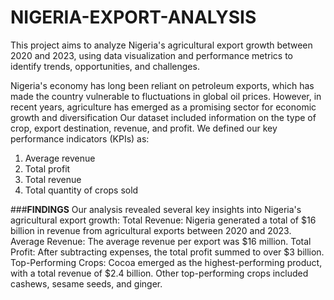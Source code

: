# NIGERIA-EXPORT-ANALYSIS
This project aims to analyze Nigeria's agricultural export growth between  2020 and 2023, using data visualization and performance metrics to identify  trends, opportunities, and challenges.

Nigeria's economy has long been reliant on petroleum exports, which has made the country vulnerable to fluctuations in global oil prices. However, in recent years, agriculture has emerged as a promising sector for economic growth and diversification
Our dataset included information on the type of crop, export 
destination, revenue, and profit. 
We defined our key performance indicators (KPIs) as:
1. Average revenue
2. Total profit
3. Total revenue
4. Total quantity of crops sold
   
###**FINDINGS**
Our analysis revealed several key insights into Nigeria's agricultural export growth:
Total Revenue: Nigeria generated a total of $16 billion in revenue from 
agricultural exports between 2020 and 2023.
Average Revenue: The average revenue per export was $16 million.
Total Profit: After subtracting expenses, the total profit summed to over $3 
billion.
Top-Performing Crops: Cocoa emerged as the highest-performing product, 
with a total revenue of $2.4 billion. Other top-performing crops included 
cashews, sesame seeds, and ginger.
